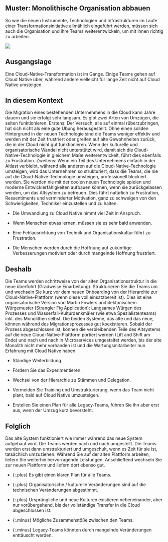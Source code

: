 ## Muster: Monolithische Organisation abbauen

So wie die neuen Instrumente, Technologien und Infrastrukturen im Laufe einer Transformationsinitiative allmählich eingeführt werden, müssen sich auch die Organisation und ihre Teams weiterentwickeln, um mit ihnen richtig zu arbeiten.

![](../_images/5e15e5c078f3a384ae17bf4b_Strangle%20monolithic%20organisation.png)

## Ausgangslage

Eine Cloud-Native-Transformation ist im Gange.
Einige Teams gehen auf Cloud Native über, während andere vielleicht für lange Zeit nicht auf Cloud Native umsteigen.

## In diesem Kontext

Die Migration eines bestehenden Unternehmens in die Cloud kann Jahre dauern und sie erfolgt sehr langsam.
Es gibt zwei Arten von Umzügen, die selten funktionieren.
Erstens: Der Versuch, alle auf einmal rüberzubringen, hat sich nicht als eine gute Übung herausgestellt.
Ohne einen soliden Hintergrund in der neuen Technologie sind die Teams weniger effektiv und werden mit der Zeit frustriert oder greifen auf alte Gewohnheiten zurück, die in der Cloud nicht gut funktionieren.
Wenn der kulturelle und organisatorische Wandel nicht unterstützt wird, damit sich die Cloud-Native-Technologie in gleichem Maße weiterentwickelt, führt dies ebenfalls zu Frustration.
Zweitens: Wenn ein Teil des Unternehmens einfach in der Altlast verbleibt, während alle anderen auf die Cloud-Native-Technologie umsteigen, wird das Unternehmen so strukturiert, dass die Teams, die nie auf die Cloud-Native-Technologie umsteigen, professionell blockiert werden.
Sie werden nie mit der coolen neuen Technologie spielen und moderne Entwicklerfähigkeiten aufbauen können, wenn sie zurückgelassen werden, um das Altsystem zu betreuen.
Dies führt natürlich zu Frustration, Ressentiments und verminderter Motivation, ganz zu schweigen von den Schwierigkeiten, Techniker einzustellen und zu halten.

* Die Umwandlung zu Cloud Native nimmt viel Zeit in Anspruch.

* Wenn Menschen etwas lernen, müssen sie es sehr bald anwenden.

* Eine Fehlausrichtung von Technik und Organisationskultur führt zu Frustration.

* Die Menschen werden durch die Hoffnung auf zukünftige Verbesserungen motiviert oder durch mangelnde Hoffnung frustriert.

## Deshalb

Die Teams werden schrittweise von der alten Organisationsstruktur in die neue überführt (Gradweise Einarbeitung).
Strukturieren Sie die Teams um und wechseln Sie kurz vor dem neuen Onboarding von der Hierarchie zur Cloud-Native-Plattform (wenn diese voll einsatzbereit ist).
Dies ist eine organisatorische Version von Martin Fowlers architektonischem Würgemuster (Strangler Fig Application):
Langsames Würgen des Prozesses und Wasserfall-Kulturdenkmäler (wie etwa Spezialistenteams) inkl. des Monolithen selbst.
Die beiden Systeme, das alte und das neue, können während des Migrationsprozesses gut koexistieren.
Sobald der Prozess abgeschlossen ist, können die verbleibenden Teile des Altsystems auf die neue Cloud-Native-Plattform portiert werden (Lift and Shift am Ende) und nach und nach in Microservices umgestaltet werden, bis der alte Monolith nicht mehr vorhanden ist und die Wartungsmitarbeiter nun Erfahrung mit Cloud Native haben.

* Ständige Weiterbildung.

* Fördern Sie das Experimentieren.

* Wechsel von der Hierarchie zu Stämmen und Delegation.

* Vermeiden Sie Training und Umstrukturierung, wenn das Team nicht plant, bald auf Cloud Native umzusteigen.

* Erstellen Sie einen Plan für alle Legacy-Teams, führen Sie ihn aber erst aus, wenn der Umzug kurz bevorsteht.

## Folglich

Das alte System funktioniert wie immer während das neue System aufgebaut wird.
Die Teams werden nach und nach umgestellt.
Die Teams werden erst dann umstrukturiert und umgeschult, wenn es Zeit für sie ist, tatsächlich umzuziehen.
Während Sie auf der alten Plattform arbeiten, liefern Sie weiterhin hervorragende Leistungen.
Anschließend wechseln Sie zur neuen Plattform und liefern dort ebenso gut.

- {:.plus} Es gibt einen klaren Plan für alle Teams.

- {:.plus} Organisatorische / kulturelle Veränderungen sind auf die technischen Veränderungen abgestimmt.

- {:.plus} Ursprüngliche und neue Kulturen existieren nebeneinander, aber nur vorübergehend, bis der vollständige Transfer in die Cloud abgeschlossen ist.

- {:.minus} Mögliche Zusammenstöße zwischen den Teams.

- {:.minus} Legacy-Teams könnten durch mangelnde Veränderungen enttäuscht werden.
